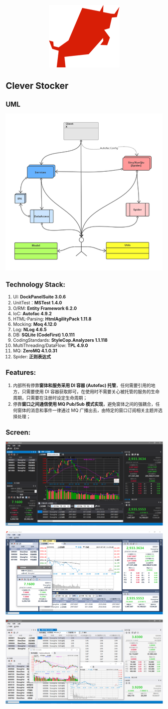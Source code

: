 <div align=center>

![](./CleverStocker.Client/Resources/bull.png)

</div>

# Clever Stocker

## UML

<div align=center>

![](./Documents/UML.png)

</div>



## Technology Stack:

1. UI: **DockPanelSuite 3.0.6**
2. UnitTest：**MSTest 1.4.0**
3. O/RM: **Entity Framework 6.2.0**
4. IoC: **Autofac 4.9.2**
5. HTML-Parsing: **HtmlAgilityPack 1.11.8**
6. Mocking: **Moq 4.12.0**
7. Log: **NLog 4.6.5**
8. DB: **SQLite (CodeFirst) 1.0.111**
9. CodingStandards: **StyleCop.Analyzers 1.1.118**
10. MultiThreading/DataFlow: **TPL 4.9.0**
11. MQ: **ZeroMQ 4.1.0.31**
12. Spider: **正则表达式**



## Features:

1. 内部所有停靠**窗体和服务采用 DI 容器 (Autofac) 托管**，任何需要引用的地方，只需要使用 DI 容器获取即可，在使用时不需要关心被托管的服务的生命周期，只需要在注册时设定生命周期；
2. 停靠**窗口之间通信使用 MQ Pub/Sub 模式实现**，避免窗体之间的强耦合，任何窗体的消息和事件一律通过 MQ 广播出去，由特定的窗口订阅相关主题并选择处理；



## Screen:


![](./Documents/Screen_1.png)

![](./Documents/Screen_2.png)

![](./Documents/Screen_3.png)

